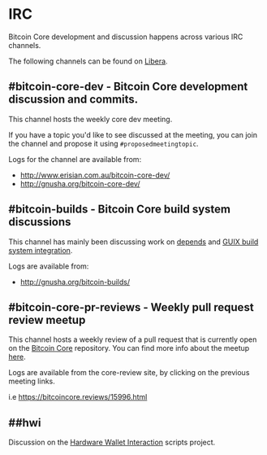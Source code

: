 # IRC

Bitcoin Core development and discussion happens across various IRC channels. 

The following channels can be found on [Libera](https://libera.chat/).

## #bitcoin-core-dev - Bitcoin Core development discussion and commits.
This channel hosts the weekly core dev meeting.

If you have a topic you'd like to see discussed at the meeting, you can join the channel and propose it using `#proposedmeetingtopic`.

Logs for the channel are available from:
* http://www.erisian.com.au/bitcoin-core-dev/
* http://gnusha.org/bitcoin-core-dev/

## #bitcoin-builds - Bitcoin Core build system discussions
This channel has mainly been discussing work on [depends](https://github.com/bitcoin/bitcoin/tree/master/depends)
and [GUIX build system integration](https://github.com/bitcoin/bitcoin/pull/15277).

Logs are available from:
* http://gnusha.org/bitcoin-builds/

## #bitcoin-core-pr-reviews - Weekly pull request review meetup
This channel hosts a weekly review of a pull request that is currently open on the [Bitcoin Core](https://github.com/bitcoin/bitcoin) repository. You can find more info about the meetup [here](https://bitcoincore.reviews/).

Logs are available from the core-review site, by clicking on the previous meeting links.

i.e https://bitcoincore.reviews/15996.html

## ##hwi
Discussion on the [Hardware Wallet Interaction](https://github.com/bitcoin-core/HWI) scripts project.
